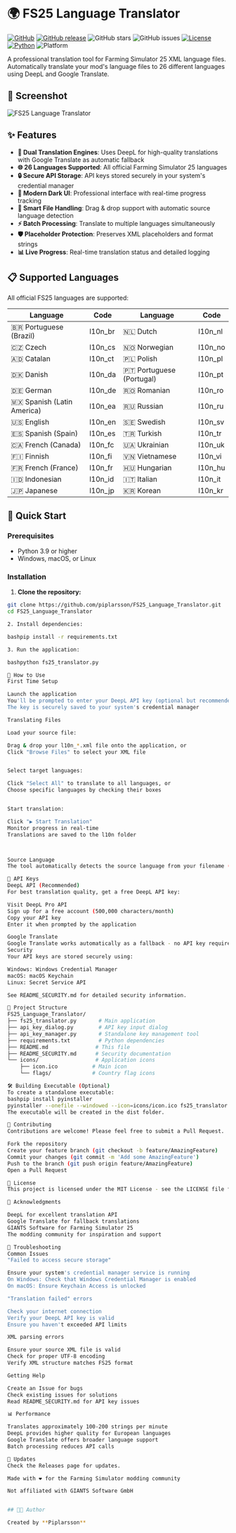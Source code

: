 # 🌍 FS25 Language Translator

[![GitHub](https://img.shields.io/badge/GitHub-piplarsson-blue)](https://github.com/piplarsson)
[![GitHub release](https://img.shields.io/github/v/release/piplarsson/FS25_Language_Translator)](https://github.com/piplarsson/FS25_Language_Translator/releases/tag/v1.0.0)
![GitHub stars](https://img.shields.io/github/stars/piplarsson/FS25_Language_Translator)
![GitHub issues](https://img.shields.io/github/issues/piplarsson/FS25_Language_Translator)
[![License](https://img.shields.io/badge/License-MIT-green)](LICENSE)
[![Python](https://img.shields.io/badge/Python-3.6+-yellow)](https://www.python.org/)
![Platform](https://img.shields.io/badge/Platform-Windows%20%7C%20macOS%20%7C%20Linux-lightgrey)

A professional translation tool for Farming Simulator 25 XML language files. Automatically translate your mod's language files to 26 different languages using DeepL and Google Translate.


## 📸 Screenshot

![FS25 Language Translator](https://github.com/user-attachments/assets/1b4f5aa2-5dcb-43c5-8f43-120bc14853e5)

## ✨ Features

- **🚀 Dual Translation Engines**: Uses DeepL for high-quality translations with Google Translate as automatic fallback
- **🌐 26 Languages Supported**: All official Farming Simulator 25 languages
- **🔒 Secure API Storage**: API keys stored securely in your system's credential manager
- **🎨 Modern Dark UI**: Professional interface with real-time progress tracking
- **📁 Smart File Handling**: Drag & drop support with automatic source language detection
- **⚡ Batch Processing**: Translate to multiple languages simultaneously
- **🛡️ Placeholder Protection**: Preserves XML placeholders and format strings
- **📊 Live Progress**: Real-time translation status and detailed logging

## 📋 Supported Languages

All official FS25 languages are supported:

| Language | Code | Language | Code |
|----------|------|----------|------|
| 🇧🇷 Portuguese (Brazil) | l10n_br | 🇳🇱 Dutch | l10n_nl |
| 🇨🇿 Czech | l10n_cs | 🇳🇴 Norwegian | l10n_no |
| 🇦🇩 Catalan | l10n_ct | 🇵🇱 Polish | l10n_pl |
| 🇩🇰 Danish | l10n_da | 🇵🇹 Portuguese (Portugal) | l10n_pt |
| 🇩🇪 German | l10n_de | 🇷🇴 Romanian | l10n_ro |
| 🇲🇽 Spanish (Latin America) | l10n_ea | 🇷🇺 Russian | l10n_ru |
| 🇺🇸 English | l10n_en | 🇸🇪 Swedish | l10n_sv |
| 🇪🇸 Spanish (Spain) | l10n_es | 🇹🇷 Turkish | l10n_tr |
| 🇨🇦 French (Canada) | l10n_fc | 🇺🇦 Ukrainian | l10n_uk |
| 🇫🇮 Finnish | l10n_fi | 🇻🇳 Vietnamese | l10n_vi |
| 🇫🇷 French (France) | l10n_fr | 🇭🇺 Hungarian | l10n_hu |
| 🇮🇩 Indonesian | l10n_id | 🇮🇹 Italian | l10n_it |
| 🇯🇵 Japanese | l10n_jp | 🇰🇷 Korean | l10n_kr |

## 🚀 Quick Start

### Prerequisites

- Python 3.9 or higher
- Windows, macOS, or Linux

### Installation

1. **Clone the repository:**
```bash
git clone https://github.com/piplarsson/FS25_Language_Translator.git
cd FS25_Language_Translator

2. Install dependencies:

bashpip install -r requirements.txt

3. Run the application:

bashpython fs25_translator.py

📖 How to Use
First Time Setup

Launch the application
You'll be prompted to enter your DeepL API key (optional but recommended)
The key is securely saved to your system's credential manager

Translating Files

Load your source file:

Drag & drop your l10n_*.xml file onto the application, or
Click "Browse Files" to select your XML file


Select target languages:

Click "Select All" to translate to all languages, or
Choose specific languages by checking their boxes


Start translation:

Click "▶ Start Translation"
Monitor progress in real-time
Translations are saved to the l10n folder



Source Language
The tool automatically detects the source language from your filename (e.g., l10n_en.xml → English). You can manually override this using the dropdown menu.

🔑 API Keys
DeepL API (Recommended)
For best translation quality, get a free DeepL API key:

Visit DeepL Pro API
Sign up for a free account (500,000 characters/month)
Copy your API key
Enter it when prompted by the application

Google Translate
Google Translate works automatically as a fallback - no API key required!
Security
Your API keys are stored securely using:

Windows: Windows Credential Manager
macOS: macOS Keychain
Linux: Secret Service API

See README_SECURITY.md for detailed security information.

📁 Project Structure
FS25_Language_Translator/
├── fs25_translator.py       # Main application
├── api_key_dialog.py        # API key input dialog
├── api_key_manager.py       # Standalone key management tool
├── requirements.txt         # Python dependencies
├── README.md               # This file
├── README_SECURITY.md      # Security documentation
└── icons/                  # Application icons
    ├── icon.ico           # Main icon
    └── flags/             # Country flag icons

🛠️ Building Executable (Optional)
To create a standalone executable:
bashpip install pyinstaller
pyinstaller --onefile --windowed --icon=icons/icon.ico fs25_translator.py
The executable will be created in the dist folder.

🤝 Contributing
Contributions are welcome! Please feel free to submit a Pull Request.

Fork the repository
Create your feature branch (git checkout -b feature/AmazingFeature)
Commit your changes (git commit -m 'Add some AmazingFeature')
Push to the branch (git push origin feature/AmazingFeature)
Open a Pull Request

📝 License
This project is licensed under the MIT License - see the LICENSE file for details.

🙏 Acknowledgments

DeepL for excellent translation API
Google Translate for fallback translations
GIANTS Software for Farming Simulator 25
The modding community for inspiration and support

🐛 Troubleshooting
Common Issues
"Failed to access secure storage"

Ensure your system's credential manager service is running
On Windows: Check that Windows Credential Manager is enabled
On macOS: Ensure Keychain Access is unlocked

"Translation failed" errors

Check your internet connection
Verify your DeepL API key is valid
Ensure you haven't exceeded API limits

XML parsing errors

Ensure your source XML file is valid
Check for proper UTF-8 encoding
Verify XML structure matches FS25 format

Getting Help

Create an Issue for bugs
Check existing issues for solutions
Read README_SECURITY.md for API key issues

📊 Performance

Translates approximately 100-200 strings per minute
DeepL provides higher quality for European languages
Google Translate offers broader language support
Batch processing reduces API calls

🔄 Updates
Check the Releases page for updates.

Made with ❤️ for the Farming Simulator modding community

Not affiliated with GIANTS Software GmbH


## 👨‍💻 Author

Created by **Piplarsson**

